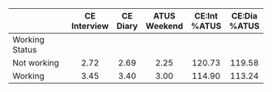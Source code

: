 
|                      | CE<br>Interview |  CE<br>Diary | ATUS<br>Weekend | CE:Int<br>%ATUS | CE:Dia<br>%ATUS |
| -------------------- | :----------: | :----------: | :----------: | :----------: | :----------: |
| Working Status       |              |              |              |              |              |
| Not working          |         2.72 |         2.69 |         2.25 |       120.73 |       119.58 |
| Working              |         3.45 |         3.40 |         3.00 |       114.90 |       113.24 |

